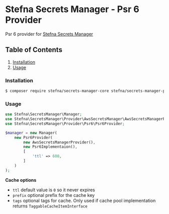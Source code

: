 # Stefna Secrets Manager - Psr 6 Provider

Psr 6 provider for [Stefna Secrets Manager](https://bitbucket.org/stefnadev/secrets-manager)

## Table of Contents

1. [Installation](#installation)
2. [Usage](#usage)

### Installation

```bash
$ composer require stefna/secrets-manager-core stefna/secrets-manager-psr6-provider
```

### Usage

```php
use Stefna\SecretsManager\Manager;
use Stefna\SecretsManager\Provider\AwsSecretsManager\AwsSecretsManagerProvider;
use Stefna\SecretsManager\Provider\Psr6\Psr6Provider;

$manager = new Manager(
	new Psr6Provider(
		new AwsSecretsManagerProvider(),
		new Psr6Implementaion(),
		[
			'ttl' => 600,
		]
	)
);
```

**Cache options**

- `ttl` default value is `0` so it never expires
- `prefix` optional prefix for the cache key
- `tags` optional tags for cache. Only used if cache pool implementation returns `TaggableCacheItemInterface`
